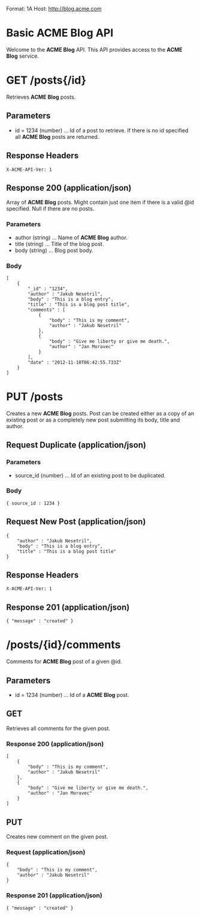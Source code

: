 Format: 1A
Host: http://blog.acme.com

# Basic ACME Blog API
Welcome to the **ACME Blog** API. This API provides access to the **ACME Blog** service.


# GET /posts{/id}
Retrieves **ACME Blog** posts.

## Parameters
+ id = 1234 (number) ... Id of a post to retrieve. If there is no id specified all **ACME Blog** posts are returned.

## Response Headers
	X-ACME-API-Ver: 1

## Response 200 (application/json)
Array of **ACME Blog** posts. Might contain just one item if there is a valid @id specified. Null if there are no posts.

### Parameters
+ author (string) ... Name of **ACME Blog** author.
+ title (string) ... Title of the blog post.
+ body (string) ... Blog post body.

### Body
	[
		{
		    "_id" : "1234",
		    "author" : "Jakub Nesetril",
		    "body" : "This is a blog entry",
		    "title" : "This is a blog post title",
		    "comments" : [
		    	{
		            "body" : "This is my comment",
		            "author" : "Jakub Nesetril"
		        },
		        {
		            "body" : "Give me liberty or give me death.",
		            "author" : "Jan Moravec"
		        }
		    ],
		    "date" : "2012-11-10T06:42:55.733Z"
		}
	]


# PUT /posts
Creates a new **ACME Blog** posts. Post can be created either as a copy of an existing post or as a completely new post submitting its body, title and author.

## Request Duplicate (application/json)

### Parameters
+ source_id (number) ... Id of an existing post to be duplicated.

### Body
	{ source_id : 1234 }

## Request New Post (application/json)
	{
	    "author" : "Jakub Nesetril",
	    "body" : "This is a blog entry",
	    "title" : "This is a blog post title"
	}

## Response Headers
	X-ACME-API-Ver: 1

## Response 201 (application/json)
	{ "message" : "created" }


# /posts/{id}/comments
Comments for **ACME Blog** post of a given @id.

## Parameters
+ id = 1234 (number) ... Id of a **ACME Blog** post.

## GET
Retrieves all comments for the given post.

### Response 200 (application/json)
	[
		{
			"body" : "This is my comment",
			"author" : "Jakub Nesetril"
		},
		{
			"body" : "Give me liberty or give me death.",
			"author" : "Jan Moravec"
		}
	]

## PUT
Creates new comment on the given post.

### Request (application/json)
	{
		"body" : "This is my comment",
		"author" : "Jakub Nesetril"
	}

### Response 201 (application/json)
	{ "message" : "created" }
